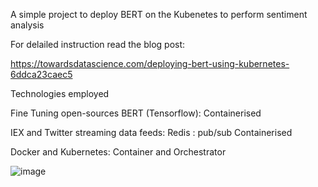 A simple project to deploy BERT on the Kubenetes to perform sentiment analysis 

For delailed instruction read the blog post: 

https://towardsdatascience.com/deploying-bert-using-kubernetes-6ddca23caec5

Technologies employed


Fine Tuning open-sources BERT (Tensorflow): Containerised 

IEX and Twitter streaming data feeds: Redis : pub/sub Containerised

Docker and Kubernetes:  Container and Orchestrator 

![image](https://user-images.githubusercontent.com/10104388/89708001-458fc700-d96b-11ea-9c6b-ac2c605c0b25.png)

